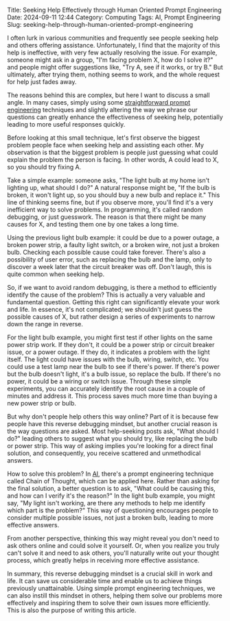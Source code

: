 Title: Seeking Help Effectively through Human Oriented Prompt Engineering
Date: 2024-09-11 12:44
Category: Computing
Tags: AI, Prompt Engineering
Slug: seeking-help-through-human-oriented-prompt-engineering

I often lurk in various communities and frequently see people seeking help and others offering assistance. Unfortunately, I find that the majority of this help is ineffective, with very few actually resolving the issue. For example, someone might ask in a group, "I'm facing problem X, how do I solve it?" and people might offer suggestions like, "Try A, see if it works, or try B." But ultimately, after trying them, nothing seems to work, and the whole request for help just fades away.

The reasons behind this are complex, but here I want to discuss a small angle. In many cases, simply using some [straightforward prompt engineering](https://yage.ai/prompt-engineering-guide.html) techniques and slightly altering the way we phrase our questions can greatly enhance the effectiveness of seeking help, potentially leading to more useful responses quickly.

Before looking at this small technique, let's first observe the biggest problem people face when seeking help and assisting each other. My observation is that the biggest problem is people just guessing what could explain the problem the person is facing. In other words, A could lead to X, so you should try fixing A.

Take a simple example: someone asks, "The light bulb at my home isn't lighting up, what should I do?" A natural response might be, "If the bulb is broken, it won't light up, so you should buy a new bulb and replace it." This line of thinking seems fine, but if you observe more, you'll find it's a very inefficient way to solve problems. In programming, it's called random debugging, or just guesswork. The reason is that there might be many causes for X, and testing them one by one takes a long time.

Using the previous light bulb example: it could be due to a power outage, a broken power strip, a faulty light switch, or a broken wire, not just a broken bulb. Checking each possible cause could take forever. There's also a possibility of user error, such as replacing the bulb and the lamp, only to discover a week later that the circuit breaker was off. Don't laugh, this is quite common when seeking help.

So, if we want to avoid random debugging, is there a method to efficiently identify the cause of the problem? This is actually a very valuable and fundamental question. Getting this right can significantly elevate your work and life. In essence, it's not complicated; we shouldn't just guess the possible causes of X, but rather design a series of experiments to narrow down the range in reverse.

For the light bulb example, you might first test if other lights on the same power strip work. If they don't, it could be a power strip or circuit breaker issue, or a power outage. If they do, it indicates a problem with the light itself. The light could have issues with the bulb, wiring, switch, etc. You could use a test lamp near the bulb to see if there's power. If there's power but the bulb doesn't light, it's a bulb issue, so replace the bulb. If there's no power, it could be a wiring or switch issue. Through these simple experiments, you can accurately identify the root cause in a couple of minutes and address it. This process saves much more time than buying a new power strip or bulb.

But why don't people help others this way online? Part of it is because few people have this reverse debugging mindset, but another crucial reason is the way questions are asked. Most help-seeking posts ask, "What should I do?" leading others to suggest what you should try, like replacing the bulb or power strip. This way of asking implies you're looking for a direct final solution, and consequently, you receive scattered and unmethodical answers.

How to solve this problem? In [AI](https://yage.ai/recent-AI-advancement.html), there's a prompt engineering technique called Chain of Thought, which can be applied here. Rather than asking for the final solution, a better question is to ask, "What could be causing this, and how can I verify it's the reason?" In the light bulb example, you might say, "My light isn't working, are there any methods to help me identify which part is the problem?" This way of questioning encourages people to consider multiple possible issues, not just a broken bulb, leading to more effective answers.

From another perspective, thinking this way might reveal you don't need to ask others online and could solve it yourself. Or, when you realize you truly can't solve it and need to ask others, you'll naturally write out your thought process, which greatly helps in receiving more effective assistance.

In summary, this reverse debugging mindset is a crucial skill in work and life. It can save us considerable time and enable us to achieve things previously unattainable. Using simple prompt engineering techniques, we can also instill this mindset in others, helping them solve our problems more effectively and inspiring them to solve their own issues more efficiently. This is also the purpose of writing this article.